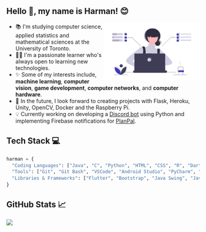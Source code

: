 ## Hello :wave:, my name is Harman! :blush:

<img align="right" alt="Women Coding" width="250" height="150" src="coding.png"> 

- 📚 I'm studying computer science, applied statistics and mathematical sciences at the University of Toronto.
- :woman_student: I'm a passionate learner who's always open to learning new technologies.
- ✨ Some of my interests include, <b>machine learning</b>, <b>computer vision</b>, <b>game development</b>, <b>computer networks</b>, and <b>computer hardware</b>.
- 📆 In the future, I look forward to creating projects with Flask, Heroku, Unity, OpenCV, Docker and the Raspberry Pi.
- 💡 Currently working on developing a <a href="https://github.com/harman-khehara/Shenron-Discord-Bot">Discord bot</a> using Python and implementing Firebase notifications for <a href="https://github.com/harman-khehara/PlanPal">PlanPal</a>.

## Tech Stack 💻

```python
harman = {
  "Coding Languages": ["Java", "C", "Python", "HTML", "CSS", "R", "Dart", "Assembly"],
  "Tools": ["Git", "Git Bash", "VSCode", "Android Studio", "PyCharm", "Eclipse", "Linux"],
  "Libraries & Frameworks": ["Flutter", "Bootstrap", "Java Swing", "JavaFX"]
}
```
## GitHub Stats 📈

<p>
<a href="https://github-readme-stats.vercel.app/api/top-langs/?username=harman-khehara&title_color=3f39bd&theme=default&hide=Shell,Swift,Kotlin,Objective-C&langs_count=8&layout=compact&card_width=275">
  <img align="left" src="https://github-readme-stats.vercel.app/api/top-langs/?username=harman-khehara&title_color=3f39bd&theme=default&hide=Shell,Swift,Kotlin,Objective-C&langs_count=8&layout=compact&card_width=400">
</a>







